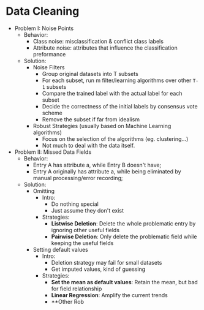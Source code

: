 # Data Cleaning
* Problem I: Noise Points
    - Behavior:
        + Class noise: misclassification & conflict class labels
        + Attribute noise: attributes that influence the classification preformance
    - Solution:
        + Noise Filters
            * Group original datasets into T subsets
            * For each subset, run m filter/learning algorithms over other `T-1` subsets 
            * Compare the trained label with the actual label for each subset
            * Decide the correctness of the initial labels by consensus vote scheme
            * Remove the subset if far from idealism
        + Robust Strategies (usually based on Machine Learning algorithms)
            * Focus on the selection of the algorithms (eg. clustering...)
            * Not much to deal with the data itself.
* Problem II: Missed Data Fields 
    - Behavior:
        + Entry A has attribute a, while Entry B doesn't have;
        + Entry A originally has attribute a, while being eliminated by manual processing/error recording;
    - Solution:
        + Omitting
            * Intro:
                - Do nothing special
                - Just assume they don't exist
            * Strategies:
                - **Listwise Deletion**: Delete the whole problematic entry by ignoring other useful fields
                - **Pairwise Deletion**: Only delete the problematic field while keeping the useful fields
        + Setting default values
            * Intro:
                - Deletion strategy may fail for small datasets
                - Get imputed values, kind of guessing
            * Strategies:
                - **Set the mean as default values**: Retain the mean, but bad for field relationship
                - **Linear Regression**: Amplify the current trends
                - **Other Rob